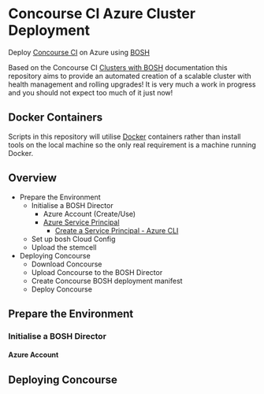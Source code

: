 # Concourse CI Azure Cluster Deployment
Deploy [Concourse CI](https://concourse.ci/) on Azure using [BOSH](http://bosh.io/)

Based on the Concourse CI [Clusters with BOSH](https://concourse.ci/clusters-with-bosh.html) documentation this repository aims to provide an automated creation of a scalable cluster with health management and rolling upgrades! It is very much a work in progress and you should not expect too much of it just now!

## Docker Containers

Scripts in this repository will utilise [Docker](https://www.docker.com) containers rather than install tools on the local machine so the only real requirement is a machine running Docker.

## Overview

- Prepare the Environment
  - Initialise a BOSH Director
    - Azure Account (Create/Use)
    - [Azure Service Principal](docs/azure-service-principal.md)
      - [Create a Service Principal - Azure CLI](https://github.com/cloudfoundry-incubator/bosh-azure-cpi-release/blob/master/docs/get-started/create-service-principal.md)
  - Set up bosh Cloud Config
  - Upload the stemcell
- Deploying Concourse
  - Download Concourse
  - Upload Concourse to the BOSH Director
  - Create Concourse BOSH deployment manifest
  - Deploy Concourse

## Prepare the Environment
### Initialise a BOSH Director
#### Azure Account

## Deploying Concourse
